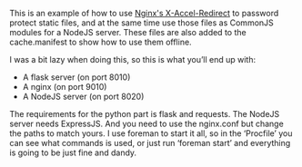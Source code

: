 This is an example of how to use [Nginx's X-Accel-Redirect](http://www.wellfireinteractive.com/blog/nginx-django-x-accel-redirects/) to password protect static files, and at the same time use those files as CommonJS modules for a NodeJS server. These files are also added to the cache.manifest to show how to use them offline.

I was a bit lazy when doing this, so this is what you’ll end up with:

- A flask server (on port 8010)
- A nginx (on port 9010)
- A NodeJS server (on port 8020)

The requirements for the python part is flask and requests. The NodeJS server needs ExpressJS. And you need to use the nginx.conf but change the paths to match yours. I use foreman to start it all, so in the ‘Procfile’ you can see what commands is used, or just run ‘foreman start’ and everything is going to be just fine and dandy.